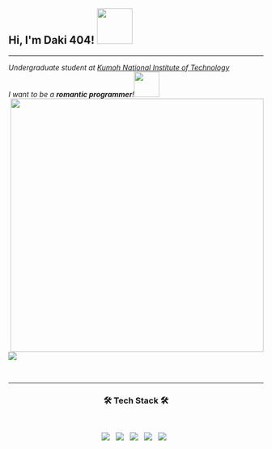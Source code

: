 <h2>Hi, I'm Daki 404! <img src="https://media1.giphy.com/media/xThtavur3TE6l55APe/giphy.gif?cid=ecf05e4704ydjs93ywoibescs161e67qluthk8oky91ij19u&rid=giphy.gif&ct=s" width="70"></h2>
<hr>
<p><em>Undergraduate student at <a href="https://www.kumoh.ac.kr/ko/index.do">Kumoh National Institute of Technology</a>
</br>I want to be a <b>romantic programmer</b>!<img src="https://media0.giphy.com/media/3oFzmeVbeXIfBUl5sI/giphy.gif" width="50">
<img align='right' width="500"src="https://media2.giphy.com/media/RbDKaczqWovIugyJmW/giphy.gif?cid=ecf05e474pqfus8m8aa9mycyf26d7l3dpgx5n5i5099kfb7e&rid=giphy.gif&ct=g">
</em></p>
<br>
<p>
<img src="http://mazassumnida.wtf/api/v2/generate_badge?boj=daki404">
</p>
<br>
<hr>
<h3 align="center"><b>🛠 Tech Stack 🛠</b></h3>
</br>
<p align="center">
<img src="https://img.shields.io/badge/Python-3776AB?style=flat-square&logo=Python&logoColor=white"/></a> &nbsp
<img src="https://img.shields.io/badge/PySelenium-43B02A?style=flat-square&logo=Selenium&logoColor=white"/></a> &nbsp
<img src="https://img.shields.io/badge/PyQt5-41CD52?style=flat-square&logo=Qt&logoColor=white"/></a> &nbsp
<img src="https://img.shields.io/badge/HTML5-E34F26?style=flat-square&logo=HTML5&logoColor=white"/></a> &nbsp
<img src="https://img.shields.io/badge/CSS3-1572B6?style=flat-square&logo=CSS3&logoColor=white"/></a> &nbsp

<!-- <img src="https://img.shields.io/badge/Android-3DDC84?style=flat-square&logo=Android&logoColor=white"/></a> &nbsp -->


